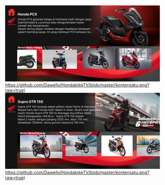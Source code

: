 ![alt text](https://github.com/Dawelly/HondabikeTV/blob/master/kontensatu.png)https://github.com/Dawelly/HondabikeTV/blob/master/kontensatu.png?raw=true)
![alt text](https://github.com/Dawelly/HondabikeTV/blob/master/kontendua.png)https://github.com/Dawelly/HondabikeTV/blob/master/kontensatu.png?raw=true)
